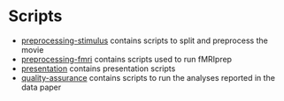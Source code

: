 # Scripts

- [preprocessing-stimulus](preprocessing-stimulus) contains scripts to
  split and preprocess the movie
- [preprocessing-fmri](preprocessing-fmri) contains scripts used to run fMRIprep
- [presentation](presentation) contains presentation scripts
- [quality-assurance](quality-assurance) contains scripts to run the
  analyses reported in the data paper
